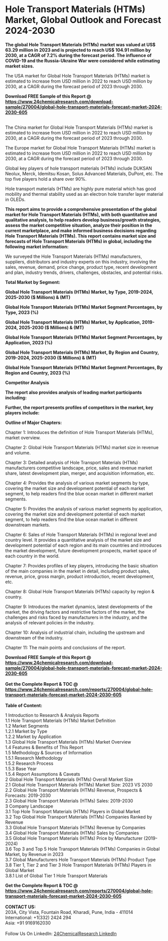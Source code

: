 <h1>Hole Transport Materials (HTMs) Market, Global Outlook and Forecast 2024-2030</h1><p><strong>The global Hole Transport Materials (HTMs) market was valued at US$ 63.29 million in 2023 and is projected to reach US$ 104.91 million by 2030, at a CAGR of 7.2% during the forecast period. The influence of COVID-19 and the Russia-Ukraine War were considered while estimating market sizes.</strong></p><p>
</p><p>The USA market for Global Hole Transport Materials (HTMs) market is estimated to increase from USD million in 2022 to reach USD million by 2030, at a CAGR during the forecast period of 2023 through 2030.</p><div><b>Download FREE Sample of this Report @ 
            <a href="https://www.24chemicalresearch.com/download-sample/270004/global-hole-transport-materials-forecast-market-2024-2030-605">
            https://www.24chemicalresearch.com/download-sample/270004/global-hole-transport-materials-forecast-market-2024-2030-605</a></b></div><br><p>
</p><p>The China market for Global Hole Transport Materials (HTMs) market is estimated to increase from USD million in 2022 to reach USD million by 2030, at a CAGR during the forecast period of 2023 through 2030.</p><p>
</p><p>The Europe market for Global Hole Transport Materials (HTMs) market is estimated to increase from USD million in 2022 to reach USD million by 2030, at a CAGR during the forecast period of 2023 through 2030.</p><p>
</p><p>Global key players of hole transport materials (HTMs) include DUKSAN Neolux, Merck, Idemitsu Kosan, Solus Advanced Materials, DuPont, etc. The top five players hold a share over 90%.</p><p>
Hole transport materials (HTMs) are highly pure material which has good mobility and thermal stability used as an electron hole transfer layer material in OLEDs.</p><p>
<strong>This report aims to provide a comprehensive presentation of the global market for Hole Transport Materials (HTMs), with both quantitative and qualitative analysis, to help readers develop business/growth strategies, assess the market competitive situation, analyze their position in the current marketplace, and make informed business decisions regarding Hole Transport Materials (HTMs). This report contains market size and forecasts of Hole Transport Materials (HTMs) in global, including the following market information:</strong></p><p>
</p><p>
</p><p>We surveyed the Hole Transport Materials (HTMs) manufacturers, suppliers, distributors and industry experts on this industry, involving the sales, revenue, demand, price change, product type, recent development and plan, industry trends, drivers, challenges, obstacles, and potential risks.</p><p>
<strong>Total Market by Segment:</strong></p><p>
<strong>Global Hole Transport Materials (HTMs) Market, by Type, 2019-2024, 2025-2030 ($ Millions) &amp; (MT)</strong></p><p>
<strong>Global Hole Transport Materials (HTMs) Market Segment Percentages, by Type, 2023 (%)</strong></p><p>
</p><p>
<strong>Global Hole Transport Materials (HTMs) Market, by Application, 2019-2024, 2025-2030 ($ Millions) &amp; (MT)</strong></p><p>
<strong>Global Hole Transport Materials (HTMs) Market Segment Percentages, by Application, 2023 (%)</strong></p><p>
</p><p>
<strong>Global Hole Transport Materials (HTMs) Market, By Region and Country, 2019-2024, 2025-2030 ($ Millions) &amp; (MT)</strong></p><p>
<strong>Global Hole Transport Materials (HTMs) Market Segment Percentages, By Region and Country, 2023 (%)</strong></p><p>
</p><p>
</p><p></p><p>
</p><p>
<strong>Competitor Analysis</strong></p><p>
<strong>The report also provides analysis of leading market participants including:</strong></p><p>
</p><p>
<strong>Further, the report presents profiles of competitors in the market, key players include:</strong></p><p>
</p><p>
<strong>Outline of Major Chapters:</strong></p><p>
</p><p>Chapter 1: Introduces the definition of Hole Transport Materials (HTMs), market overview.</p><p>
Chapter 2: Global Hole Transport Materials (HTMs) market size in revenue and volume.</p><p>
Chapter 3: Detailed analysis of Hole Transport Materials (HTMs) manufacturers competitive landscape, price, sales and revenue market share, latest development plan, merger, and acquisition information, etc.</p><p>
Chapter 4: Provides the analysis of various market segments by type, covering the market size and development potential of each market segment, to help readers find the blue ocean market in different market segments.</p><p>
Chapter 5: Provides the analysis of various market segments by application, covering the market size and development potential of each market segment, to help readers find the blue ocean market in different downstream markets.</p><p>
Chapter 6: Sales of Hole Transport Materials (HTMs) in regional level and country level. It provides a quantitative analysis of the market size and development potential of each region and its main countries and introduces the market development, future development prospects, market space of each country in the world.</p><p>
Chapter 7: Provides profiles of key players, introducing the basic situation of the main companies in the market in detail, including product sales, revenue, price, gross margin, product introduction, recent development, etc.</p><p>
Chapter 8: Global Hole Transport Materials (HTMs) capacity by region &amp; country.</p><p>
Chapter 9: Introduces the market dynamics, latest developments of the market, the driving factors and restrictive factors of the market, the challenges and risks faced by manufacturers in the industry, and the analysis of relevant policies in the industry.</p><p>
Chapter 10: Analysis of industrial chain, including the upstream and downstream of the industry.</p><p>
Chapter 11: The main points and conclusions of the report.</p><div><b>Download FREE Sample of this Report @ 
            <a href="https://www.24chemicalresearch.com/download-sample/270004/global-hole-transport-materials-forecast-market-2024-2030-605">
            https://www.24chemicalresearch.com/download-sample/270004/global-hole-transport-materials-forecast-market-2024-2030-605</a></b></div><br><div><b>Get the Complete Report & TOC @ 
            <a href="https://www.24chemicalresearch.com/reports/270004/global-hole-transport-materials-forecast-market-2024-2030-605">
            https://www.24chemicalresearch.com/reports/270004/global-hole-transport-materials-forecast-market-2024-2030-605</a></b></div><br>
            <b>Table of Content:</b><p>1 Introduction to Research & Analysis Reports<br />
    1.1 Hole Transport Materials (HTMs) Market Definition<br />
    1.2 Market Segments<br />
        1.2.1 Market by Type<br />
        1.2.2 Market by Application<br />
    1.3 Global Hole Transport Materials (HTMs) Market Overview<br />
    1.4 Features & Benefits of This Report<br />
    1.5 Methodology & Sources of Information<br />
        1.5.1 Research Methodology<br />
        1.5.2 Research Process<br />
        1.5.3 Base Year<br />
        1.5.4 Report Assumptions & Caveats<br />
2 Global Hole Transport Materials (HTMs) Overall Market Size<br />
    2.1 Global Hole Transport Materials (HTMs) Market Size: 2023 VS 2030<br />
    2.2 Global Hole Transport Materials (HTMs) Revenue, Prospects & Forecasts: 2019-2030<br />
    2.3 Global Hole Transport Materials (HTMs) Sales: 2019-2030<br />
3 Company Landscape<br />
    3.1 Top Hole Transport Materials (HTMs) Players in Global Market<br />
    3.2 Top Global Hole Transport Materials (HTMs) Companies Ranked by Revenue<br />
    3.3 Global Hole Transport Materials (HTMs) Revenue by Companies<br />
    3.4 Global Hole Transport Materials (HTMs) Sales by Companies<br />
    3.5 Global Hole Transport Materials (HTMs) Price by Manufacturer (2019-2024)<br />
    3.6 Top 3 and Top 5 Hole Transport Materials (HTMs) Companies in Global Market, by Revenue in 2023<br />
    3.7 Global Manufacturers Hole Transport Materials (HTMs) Product Type<br />
    3.8 Tier 1, Tier 2 and Tier 3 Hole Transport Materials (HTMs) Players in Global Market<br />
        3.8.1 List of Global Tier 1 Hole Transport Materials</p><div><b>Get the Complete Report & TOC @ 
            <a href="https://www.24chemicalresearch.com/reports/270004/global-hole-transport-materials-forecast-market-2024-2030-605">
            https://www.24chemicalresearch.com/reports/270004/global-hole-transport-materials-forecast-market-2024-2030-605</a></b></div><br><b>CONTACT US:</b><br>
            203A, City Vista, Fountain Road, Kharadi, Pune, India - 411014<br>
            International: +1(332) 2424 294<br>
            Asia: +91 9169162030 <br><br>
            Follow Us On LinkedIn: <a href="https://www.linkedin.com/company/24chemicalresearch/">24ChemicalResearch LinkedIn</a>